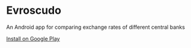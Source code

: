 # Evroscudo
An Android app for comparing exchange rates of different central banks

[Install on Google Play](https://play.google.com/store/apps/details?id=iuliiaponomareva.evroscudo)
